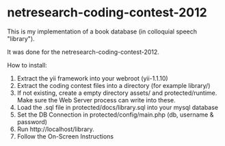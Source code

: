 netresearch-coding-contest-2012
===============================

This is my implementation of a book database (in colloquial speech "library"). 

It was done for the netresearch-coding-contest-2012.

How to install:


1. Extract the yii framework into your webroot (yii-1.1.10) 
2. Extract the coding contest files into a directory (for example library/)
3. If not existing, create a empty directory assets/ and protected/runtime.
Make sure the Web Server process can write into these.
4. Load the .sql file in protected/docs/library.sql into your mysql database
5. Set the DB Connection in protected/config/main.php (db, username & password)
6. Run http://localhost/library.
7. Follow the On-Screen Instructions


